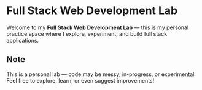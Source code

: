 # Full Stack Web Development Lab

Welcome to my **Full Stack Web Development Lab** — this is my personal practice space where I explore, experiment, and build full stack applications.

## Note

This is a personal lab — code may be messy, in-progress, or experimental. Feel free to explore, learn, or even suggest improvements!
